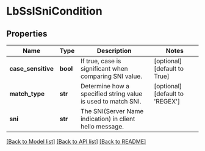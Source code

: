 # LbSslSniCondition

## Properties
Name | Type | Description | Notes
------------ | ------------- | ------------- | -------------
**case_sensitive** | **bool** | If true, case is significant when comparing SNI value.  | [optional] [default to True]
**match_type** | **str** | Determine how a specified string value is used to match SNI.  | [optional] [default to 'REGEX']
**sni** | **str** | The SNI(Server Name indication) in client hello message.  | 

[[Back to Model list]](../README.md#documentation-for-models) [[Back to API list]](../README.md#documentation-for-api-endpoints) [[Back to README]](../README.md)


